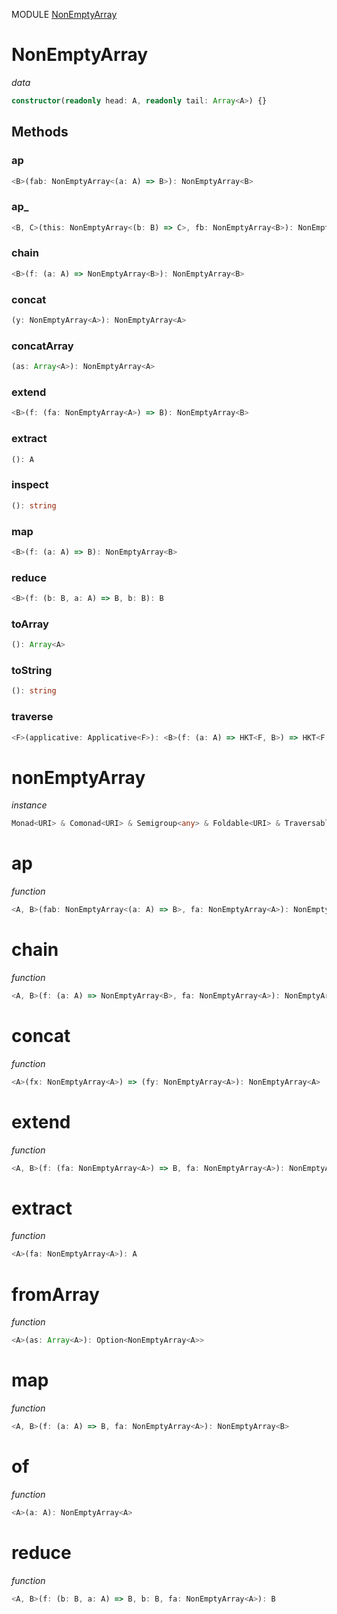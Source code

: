 MODULE [NonEmptyArray](https://github.com/gcanti/fp-ts/blob/master/src/NonEmptyArray.ts)
# NonEmptyArray
*data*
```ts
constructor(readonly head: A, readonly tail: Array<A>) {}
```
## Methods

### ap
```ts
<B>(fab: NonEmptyArray<(a: A) => B>): NonEmptyArray<B> 
```
### ap_
```ts
<B, C>(this: NonEmptyArray<(b: B) => C>, fb: NonEmptyArray<B>): NonEmptyArray<C> 
```
### chain
```ts
<B>(f: (a: A) => NonEmptyArray<B>): NonEmptyArray<B> 
```
### concat
```ts
(y: NonEmptyArray<A>): NonEmptyArray<A> 
```
### concatArray
```ts
(as: Array<A>): NonEmptyArray<A> 
```
### extend
```ts
<B>(f: (fa: NonEmptyArray<A>) => B): NonEmptyArray<B> 
```
### extract
```ts
(): A 
```
### inspect
```ts
(): string 
```
### map
```ts
<B>(f: (a: A) => B): NonEmptyArray<B> 
```
### reduce
```ts
<B>(f: (b: B, a: A) => B, b: B): B 
```
### toArray
```ts
(): Array<A> 
```
### toString
```ts
(): string 
```
### traverse
```ts
<F>(applicative: Applicative<F>): <B>(f: (a: A) => HKT<F, B>) => HKT<F, NonEmptyArray<B>> 
```
# nonEmptyArray
*instance*
```ts
Monad<URI> & Comonad<URI> & Semigroup<any> & Foldable<URI> & Traversable<URI>
```
# ap
*function*
```ts
<A, B>(fab: NonEmptyArray<(a: A) => B>, fa: NonEmptyArray<A>): NonEmptyArray<B>
```

# chain
*function*
```ts
<A, B>(f: (a: A) => NonEmptyArray<B>, fa: NonEmptyArray<A>): NonEmptyArray<B>
```

# concat
*function*
```ts
<A>(fx: NonEmptyArray<A>) => (fy: NonEmptyArray<A>): NonEmptyArray<A>
```

# extend
*function*
```ts
<A, B>(f: (fa: NonEmptyArray<A>) => B, fa: NonEmptyArray<A>): NonEmptyArray<B>
```

# extract
*function*
```ts
<A>(fa: NonEmptyArray<A>): A
```

# fromArray
*function*
```ts
<A>(as: Array<A>): Option<NonEmptyArray<A>>
```

# map
*function*
```ts
<A, B>(f: (a: A) => B, fa: NonEmptyArray<A>): NonEmptyArray<B>
```

# of
*function*
```ts
<A>(a: A): NonEmptyArray<A>
```

# reduce
*function*
```ts
<A, B>(f: (b: B, a: A) => B, b: B, fa: NonEmptyArray<A>): B
```